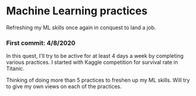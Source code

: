 # Machine Learning practices

Refreshing my ML skills once again in conquest to land a job.

### First commit: 4/8/2020

In this quest, I'll try to be active for at least 4 days a week by completing various practices. I started with Kaggle competition for survival rate in Titanic. 

Thinking of doing more than 5 practices to freshen up my ML skills. Will try to give my own views on each of the practices. 